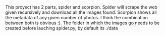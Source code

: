 This proyect has 2 parts, spider and scorpion. Spider will scrape the web given recursively and download all the images found. Scorpion shows all the metadata of any given number of photos. I think the combination between both is obvious :). The folder in which the images go needs to be created before lauching spider.py, by default its ./data 